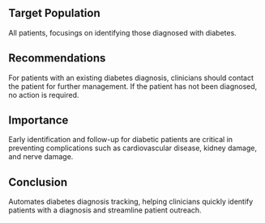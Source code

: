 ## Target Population
All patients, focusings on identifying those diagnosed with diabetes.  
## Recommendations
For patients with an existing diabetes diagnosis, clinicians should contact the patient for further management. If the patient has not been diagnosed, no action is required.
## Importance
Early identification and follow-up for diabetic patients are critical in preventing complications such as cardiovascular disease, kidney damage, and nerve damage.
## Conclusion
Automates diabetes diagnosis tracking, helping clinicians quickly identify patients with a diagnosis and streamline patient outreach. 

